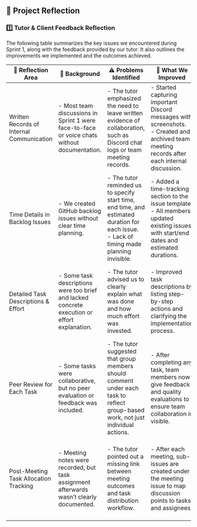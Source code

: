 ## 📘 Project Reflection

### 1️⃣ Tutor & Client Feedback Reflection  
The following table summarizes the key issues we encountered during Sprint 1, along with the feedback provided by our tutor. It also outlines the improvements we implemented and the outcomes achieved.

| 🌟 Reflection Area                        | 🧠 Background                                                                                              | ⚠️ Problems Identified                                                                                                                        | 🔧 What We Improved                                                                                                                                           | ✅ Outcome / Notes                                                                                                               | 👥 Executor     |
|------------------------------------------|------------------------------------------------------------------------------------------------------------|-----------------------------------------------------------------------------------------------------------------------------------------------|--------------------------------------------------------------------------------------------------------------------------------------------------------------|--------------------------------------------------------------------------------------------------------------------------------------------------------------------------------|----------------|
| Written Records of Internal Communication | - Most team discussions in Sprint 1 were face-to-face or voice chats without documentation.                | - The tutor emphasized the need to leave written evidence of collaboration, such as Discord chat logs or team meeting records.                | - Started capturing important Discord messages with screenshots.<br>- Created and archived team meeting records after each internal discussion.              | Internal communication is now documented and can be reviewed later by team members and external reviewers.                                                         | Yuhang Chen     |
| Time Details in Backlog Issues            | - We created GitHub backlog issues without clear time planning.                                            | - The tutor reminded us to specify start time, end time, and estimated duration for each issue.<br>- Lack of timing made planning invisible. | - Added a time-tracking section to the issue template.<br>- All members updated existing issues with start/end dates and estimated durations.                | Our Sprint 2 backlog now includes timing information, allowing better progress tracking and evaluation of execution discipline.                                  | All Members     |
| Detailed Task Descriptions & Effort       | - Some task descriptions were too brief and lacked concrete execution or effort explanation.               | - The tutor advised us to clearly explain what was done and how much effort was invested.                                                     | - Improved task descriptions by listing step-by-step actions and clarifying the implementation process.                                                      | Task processes and effort are now more transparent, helping stakeholders better understand contributions.                                                         | All Members     |
| Peer Review for Each Task                 | - Some tasks were collaborative, but no peer evaluation or feedback was included.                          | - The tutor suggested that group members should comment under each task to reflect group-based work, not just individual actions.            | - After completing any task, team members now give feedback and quality evaluations to ensure team collaboration is visible.                                | Every task now includes peer comments, reinforcing a collaborative working structure.                                                                             | All Members     |
| Post-Meeting Task Allocation Tracking     | - Meeting notes were recorded, but task assignment afterwards wasn’t clearly documented.                   | - The tutor pointed out a missing link between meeting outcomes and task distribution workflow.                                               | - After each meeting, sub-issues are created under the meeting issue to map discussion points to tasks and assignees.                                        | Meeting decisions now flow clearly into task execution, making workflow transparent to both internal and external stakeholders.                                  | All Members     |
